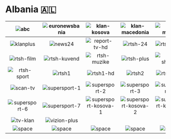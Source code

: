 # Albania 🇦🇱

| ![abc] | ![euronewsbania] | ![klan-kosova] | ![klan-macedonia] | ![klan-music] | ![klan-news] |
|:---:|:---:|:---:|:---:|:---:|:---:|
| ![klanplus] | ![news24] | ![report-tv-hd] | ![rtsh-24] | ![rtsh-agro] | ![rtsh-femije] |
| ![rtsh-film] | ![rtsh-kuvend] | ![rtsh-muzike] | ![rtsh-plus] | ![rtsh-shkolle] | ![rtsh-shqip] |
| ![rtsh-sport] | ![rtsh1] | ![rtsh1-hd] | ![rtsh2] | ![rtsh2-hd] | ![rtsh3] |
| ![scan-tv] | ![supersport-1] | ![supersport-2] | ![supersport-3] | ![supersport-4] | ![supersport-5] |
| ![supersport-6] | ![supersport-7] | ![supersport-kosova-1] | ![supersport-kosova-2] | ![supersport-kosova-3] | ![top-channel] |
| ![tv-klan] | ![vizion-plus] |  |  |  |  |
| ![space] | ![space] | ![space] | ![space] | ![space] | ![space] |

[abc]:.\Images\abc-al.png
[euronewsbania]:https://raw.githubusercontent.com/tv-logo/tv-logos/main/countries/albania/euronews-albania-al.png
[klan-kosova]:https://raw.githubusercontent.com/tv-logo/tv-logos/main/countries/albania/klan-kosova-al.png
[klan-macedonia]:https://raw.githubusercontent.com/tv-logo/tv-logos/main/countries/albania/klan-macedonia-al.png
[klan-music]:https://raw.githubusercontent.com/tv-logo/tv-logos/main/countries/albania/klan-music-al.png
[klan-news]:https://raw.githubusercontent.com/tv-logo/tv-logos/main/countries/albania/klan-news-al.png
[klanplus]:https://raw.githubusercontent.com/tv-logo/tv-logos/main/countries/albania/klanplus-al.png
[news24]:https://raw.githubusercontent.com/tv-logo/tv-logos/main/countries/albania/news24-al.png
[report-tv-hd]:https://raw.githubusercontent.com/tv-logo/tv-logos/main/countries/albania/report-tv-hd-al.png
[rtsh-24]:https://raw.githubusercontent.com/tv-logo/tv-logos/main/countries/albania/rtsh-24-al.png
[rtsh-agro]:https://raw.githubusercontent.com/tv-logo/tv-logos/main/countries/albania/rtsh-agro-al.png
[rtsh-femije]:https://raw.githubusercontent.com/tv-logo/tv-logos/main/countries/albania/rtsh-femije-al.png
[rtsh-film]:https://raw.githubusercontent.com/tv-logo/tv-logos/main/countries/albania/rtsh-film-al.png
[rtsh-kuvend]:https://raw.githubusercontent.com/tv-logo/tv-logos/main/countries/albania/rtsh-kuvend-al.png
[rtsh-muzike]:https://raw.githubusercontent.com/tv-logo/tv-logos/main/countries/albania/rtsh-muzike-al.png
[rtsh-plus]:https://raw.githubusercontent.com/tv-logo/tv-logos/main/countries/albania/rtsh-plus-al.png
[rtsh-shkolle]:https://raw.githubusercontent.com/tv-logo/tv-logos/main/countries/albania/rtsh-shkolle-al.png
[rtsh-shqip]:https://raw.githubusercontent.com/tv-logo/tv-logos/main/countries/albania/rtsh-shqip-al.png
[rtsh-sport]:https://raw.githubusercontent.com/tv-logo/tv-logos/main/countries/albania/rtsh-sport-al.png
[rtsh1]:https://raw.githubusercontent.com/tv-logo/tv-logos/main/countries/albania/rtsh1-al.png
[rtsh1-hd]:https://raw.githubusercontent.com/tv-logo/tv-logos/main/countries/albania/rtsh1-hd-al.png
[rtsh2]:https://raw.githubusercontent.com/tv-logo/tv-logos/main/countries/albania/rtsh2-al.png
[rtsh2-hd]:https://raw.githubusercontent.com/tv-logo/tv-logos/main/countries/albania/rtsh2-hd-al.png
[rtsh3]:https://raw.githubusercontent.com/tv-logo/tv-logos/main/countries/albania/rtsh3-al.png
[scan-tv]:https://raw.githubusercontent.com/tv-logo/tv-logos/main/countries/albania/scan-tv-al.png
[supersport-1]:https://raw.githubusercontent.com/tv-logo/tv-logos/main/countries/albania/supersport-1-al.png
[supersport-2]:https://raw.githubusercontent.com/tv-logo/tv-logos/main/countries/albania/supersport-2-al.png
[supersport-3]:https://raw.githubusercontent.com/tv-logo/tv-logos/main/countries/albania/supersport-3-al.png
[supersport-4]:https://raw.githubusercontent.com/tv-logo/tv-logos/main/countries/albania/supersport-4-al.png
[supersport-5]:https://raw.githubusercontent.com/tv-logo/tv-logos/main/countries/albania/supersport-5-al.png
[supersport-6]:https://raw.githubusercontent.com/tv-logo/tv-logos/main/countries/albania/supersport-6-al.png
[supersport-7]:https://raw.githubusercontent.com/tv-logo/tv-logos/main/countries/albania/supersport-7-al.png
[supersport-kosova-1]:https://raw.githubusercontent.com/tv-logo/tv-logos/main/countries/albania/supersport-kosova-1-al.png
[supersport-kosova-2]:https://raw.githubusercontent.com/tv-logo/tv-logos/main/countries/albania/supersport-kosova-2-al.png
[supersport-kosova-3]:https://raw.githubusercontent.com/tv-logo/tv-logos/main/countries/albania/supersport-kosova-3-al.png
[top-channel]:https://raw.githubusercontent.com/tv-logo/tv-logos/main/countries/albania/top-channel-al.png
[tv-klan]:https://raw.githubusercontent.com/tv-logo/tv-logos/main/countries/albania/tv-klan-al.png
[vizion-plus]:https://raw.githubusercontent.com/tv-logo/tv-logos/main/countries/albania/vizion-plus-al.png

[Space]:https://raw.githubusercontent.com/tv-logo/tv-logos/main/misc/space-1500.png "Space"
